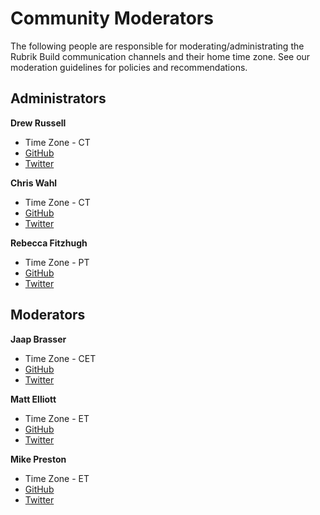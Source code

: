 # Community Moderators
The following people are responsible for moderating/administrating the Rubrik Build communication channels and their home time zone. See our moderation guidelines for policies and recommendations.

## Administrators

**Drew Russell**
* Time Zone - CT
* [GitHub](https://github.com/drew-russell)
* [Twitter](https://twitter.com/drusse11)

**Chris Wahl**
* Time Zone - CT
* [GitHub](https://github.com/chriswahl)
* [Twitter](https://twitter.com/ChrisWahl)

**Rebecca Fitzhugh**
* Time Zone - PT
* [GitHub](https://github.com/rfitzhugh)
* [Twitter](https://twitter.com/RebeccaFitzhugh)


## Moderators

**Jaap Brasser**
* Time Zone - CET
* [GitHub](https://github.com/jaapbrasser)
* [Twitter](https://twitter.com/Jaap_Brasser)

**Matt Elliott**
* Time Zone - ET
* [GitHub](https://github.com/shamsway)
* [Twitter](https://twitter.com/NetworkBrouhaha)

**Mike Preston**
* Time Zone - ET
* [GitHub](https://github.com/mwpreston)
* [Twitter](https://twitter.com/mwpreston)
